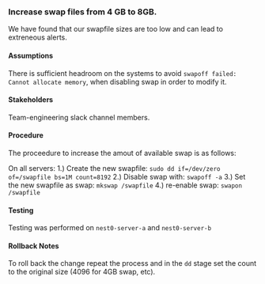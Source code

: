 ### Increase swap files from 4 GB to 8GB.
We have found that our swapfile sizes are too low and can lead to extreneous alerts.

#### Assumptions
There is sufficient headroom on the systems to avoid `swapoff failed: Cannot allocate memory`, when disabling swap in order to modify it.

#### Stakeholders
Team-engineering slack channel members.

#### Procedure
The proceedure to increase the amout of available swap is as follows:

On all servers:
1.) Create the new swapfile: `sudo dd if=/dev/zero of=/swapfile bs=1M count=8192`
2.) Disable swap with: `swapoff -a`
3.) Set the new swapfile as swap: `mkswap /swapfile`
4.) re-enable swap: `swapon /swapfile`

#### Testing
Testing was performed on `nest0-server-a` and `nest0-server-b`

#### Rollback Notes
To roll back the change repeat the process and in the `dd` stage set the count to the original size (4096 for 4GB swap, etc).
